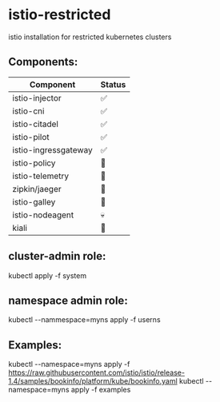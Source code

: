 # istio-restricted
istio installation for restricted kubernetes clusters

## Components:
| Component      | Status            |
| -------------- | ----------------- |
| istio-injector | :white_check_mark:|
| istio-cni      |:white_check_mark: |
| istio-citadel  |:white_check_mark: |
| istio-pilot    |:white_check_mark: |
| istio-ingressgateway|:white_check_mark:|
| istio-policy|:black_square_button:|
| istio-telemetry|:black_square_button:|
| zipkin/jaeger|:black_square_button:|
| istio-galley|:black_square_button:|
| istio-nodeagent|:skull:|
| kiali|:black_square_button:|



## cluster-admin role:
kubectl apply -f system

## namespace admin role:
kubectl --nammespace=myns apply -f userns

## Examples:
kubectl --namespace=myns apply -f https://raw.githubusercontent.com/istio/istio/release-1.4/samples/bookinfo/platform/kube/bookinfo.yaml
kubectl --namespace=myns apply -f examples

